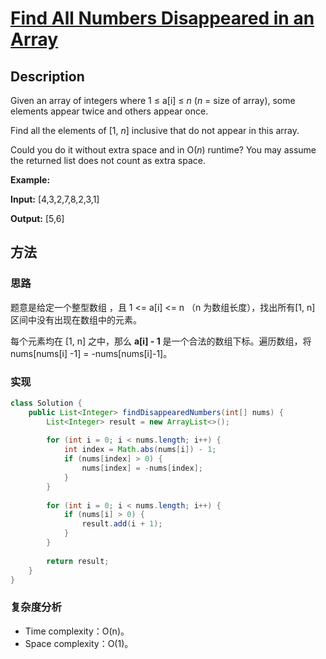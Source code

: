 # [Find All Numbers Disappeared in an Array][title]

## Description

Given an array of integers where 1 ≤ a[i] ≤ _n_ (_n_ = size of array), some elements appear twice and others appear once.

Find all the elements of [1, _n_] inclusive that do not appear in this array.

Could you do it without extra space and in O(_n_) runtime? You may assume the returned list does not count as extra space.

**Example:**

**Input:**
[4,3,2,7,8,2,3,1]

**Output:**
[5,6]


## 方法

### 思路

题意是给定一个整型数组 ，且 1 <= a[i] <= n （n 为数组长度），找出所有[1, n] 区间中没有出现在数组中的元素。

每个元素均在 [1, n] 之中，那么 **a[i] - 1** 是一个合法的数组下标。遍历数组，将 nums[nums[i] -1] = -nums[nums[i]-1]。

### 实现
```java
class Solution {
    public List<Integer> findDisappearedNumbers(int[] nums) {
        List<Integer> result = new ArrayList<>();
        
        for (int i = 0; i < nums.length; i++) {
            int index = Math.abs(nums[i]) - 1;
            if (nums[index] > 0) {
                nums[index] = -nums[index];
            }
        }
        
        for (int i = 0; i < nums.length; i++) {
            if (nums[i] > 0) {
                result.add(i + 1);
            }
        }
        
        return result;
    }
}
```

### 复杂度分析

- Time complexity：O(n)。
- Space complexity：O(1)。



[title]: https://leetcode.com/problems/find-all-numbers-disappeared-in-an-array/description/